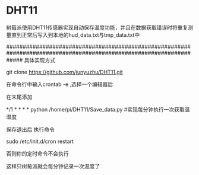 # DHT11
树莓派使用DHT11传感器实现自动保存温度功能，并且在数据获取错误时将重复测量直到正常后写入到本地的hud_data.txt与tmp_data.txt中

#####################################################################################################################
具体实现方式

git clone https://github.com/junyuzhu/DHT11.git 

在命令行中输入crontab -e ,选择一个编辑器后

在末尾添加

*/1 * * * * python /home/pi/DHT11/Save_data.py      #实现每分钟执行一次获取温湿度

保存退出后
执行命令

sudo /etc/init.d/cron restart  

否则你的定时命令不会执行

这样只树莓派就会每分钟记录一次温度了
